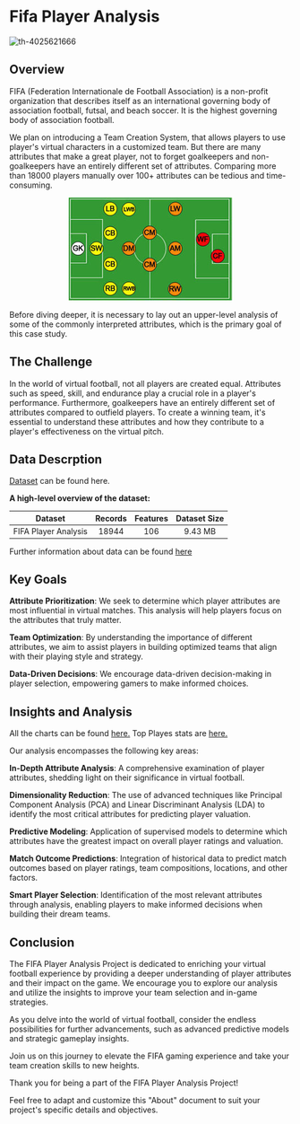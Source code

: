 # Fifa Player Analysis

![th-4025621666](https://github.com/mit4/Fifa-Player-Analysis/assets/88436281/6ec98cfb-6a3f-4b51-b050-f45eb1be2012)

## Overview

FIFA (Federation Internationale de Football Association) is a non-profit organization that describes itself as an international governing body of association football, futsal, and beach soccer.
It is the highest governing body of association football.

We plan on introducing a Team Creation System, that allows players to use player's virtual characters in a customized team.
But there are many attributes that make a great player, not to forget goalkeepers and non-goalkeepers have an entirely different set of attributes.
Comparing more than 18000 players manually over 100+ attributes can be tedious and time-consuming.

<p align="center">
<img src = "img\position.jpeg">
</p>

Before diving deeper, it is necessary to lay out an upper-level analysis of some of the commonly interpreted attributes, which is the primary goal of this case study.

## The Challenge

In the world of virtual football, not all players are created equal. Attributes such as speed, skill, and endurance play a crucial role in a player's performance. Furthermore, goalkeepers have an entirely different set of attributes compared to outfield players. To create a winning team, it's essential to understand these attributes and how they contribute to a player's effectiveness on the virtual pitch.

## Data Descrption

[Dataset](data/players_21.csv) can be found here.

**A high-level overview of the dataset:**

|Dataset| Records | Features | Dataset Size |
| :--: | :--: | :--: | :--: |
| FIFA Player Analysis | 18944 | 106 | 9.43 MB |

Further information about data can be found [here](data/data_info.txt)

## Key Goals

**Attribute Prioritization**: We seek to determine which player attributes are most influential in virtual matches. This analysis will help players focus on the attributes that truly matter.

**Team Optimization**: By understanding the importance of different attributes, we aim to assist players in building optimized teams that align with their playing style and strategy.

**Data-Driven Decisions**: We encourage data-driven decision-making in player selection, empowering gamers to make informed choices.

## Insights and Analysis

All the charts can be found [here.]()
Top Playes stats are [here.](reports/figures/top_players.html)

Our analysis encompasses the following key areas:

**In-Depth Attribute Analysis**: A comprehensive examination of player attributes, shedding light on their significance in virtual football.

**Dimensionality Reduction**: The use of advanced techniques like Principal Component Analysis (PCA) and Linear Discriminant Analysis (LDA) to identify the most critical attributes for predicting player valuation.

**Predictive Modeling**: Application of supervised models to determine which attributes have the greatest impact on overall player ratings and valuation.

**Match Outcome Predictions**: Integration of historical data to predict match outcomes based on player ratings, team compositions, locations, and other factors.

**Smart Player Selection**: Identification of the most relevant attributes through analysis, enabling players to make informed decisions when building their dream teams.

## Conclusion

The FIFA Player Analysis Project is dedicated to enriching your virtual football experience by providing a deeper understanding of player attributes and their impact on the game. We encourage you to explore our analysis and utilize the insights to improve your team selection and in-game strategies.

As you delve into the world of virtual football, consider the endless possibilities for further advancements, such as advanced predictive models and strategic gameplay insights.

Join us on this journey to elevate the FIFA gaming experience and take your team creation skills to new heights.

Thank you for being a part of the FIFA Player Analysis Project!

Feel free to adapt and customize this "About" document to suit your project's specific details and objectives.

